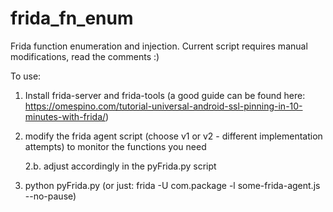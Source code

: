 # frida_fn_enum
Frida function enumeration and injection. 
Current script requires manual modifications, read the comments :)

To use:
1. Install frida-server and frida-tools (a good guide can be found here: https://omespino.com/tutorial-universal-android-ssl-pinning-in-10-minutes-with-frida/)

2. modify the frida agent script (choose v1 or v2 - different implementation attempts) to monitor the functions you need

    2.b. adjust accordingly in the pyFrida.py script

3. python pyFrida.py (or just: frida -U com.package -l some-frida-agent.js --no-pause)
